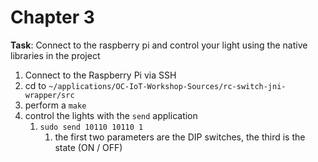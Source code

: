 # Chapter 3

**Task**: Connect to the raspberry pi and control your light using the native libraries in the project

1. Connect to the Raspberry Pi via SSH
2. cd to `~/applications/OC-IoT-Workshop-Sources/rc-switch-jni-wrapper/src`
3. perform a `make`
4. control the lights with the `send` application
	1. `sudo send 10110 10110 1`
		1. the first two parameters are the DIP switches, the third is the state (ON / OFF)

